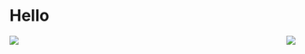 # Hello

<a href="https://github.com/massao000/">
  <img align="left" src="https://github-readme-stats.vercel.app/api?username=massao000&hide=contribs&count_private=true&show_icons=true&theme=tokyonight">
</a>
<a href="https://github.com/massao000/">
  <img align="right" src="https://github-readme-stats.vercel.app/api/top-langs/?username=massao000&layout=compact&theme=tokyonight">
</a>
